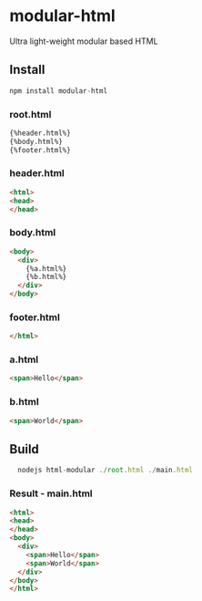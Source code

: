 # modular-html
Ultra light-weight modular based HTML

## Install

````js
npm install modular-html
````

### root.html

````html
{%header.html%}
{%body.html%}
{%footer.html%}
````

### header.html

````html
<html>
<head>
</head>
````

### body.html

````html
<body>
  <div>
    {%a.html%}
    {%b.html%}
  </div>
</body>
````

### footer.html

````html
</html>
````

### a.html

````html
<span>Hello</span>
````

### b.html

````html
<span>World</span>
````

## Build

````js
  nodejs html-modular ./root.html ./main.html
````

### Result - main.html

````html
<html>
<head>
</head>
<body>
  <div>
    <span>Hello</span>
    <span>World</span>
  </div>
</body>
</html>
````
